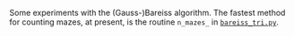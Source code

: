 Some experiments with the (Gauss-)Bareiss algorithm.
The fastest method for counting mazes, at present, is the routine <code>n\_mazes\_</code> in [<code>bareiss\_tri.py</code>](/robinhouston/maze-experiments/blob/master/bareiss/bareiss_tri.py).
